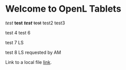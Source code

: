 # Welcome to OpenL Tablets

*test* 
**test** 
***test*** 
~~test~~ 
test2
test3
 
 test 4
 test 6
 
 test 7 LS
 
 test 8 LS requested by AM
 
Link to a local file [link](Test.xlsx).
